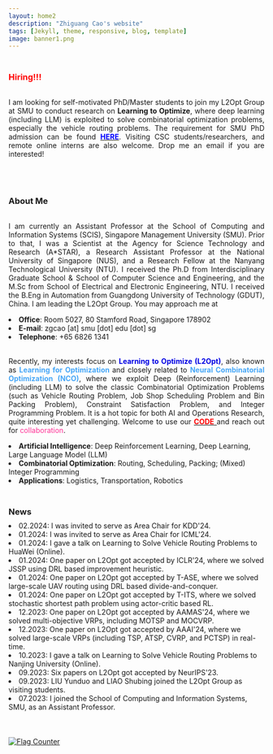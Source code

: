 ```yaml
---
layout: home2
description: "Zhiguang Cao's website"
tags: [Jekyll, theme, responsive, blog, template]
image: banner1.png
---
```

<h3 style="margin-bottom:0px;padding-top:20px;color:#FF0000">Hiring!!!</h3> <br>

<p align="justify">I am looking for self-motivated PhD/Master students to join my L2Opt Group at SMU to conduct research on <b>Learning to Optimize</b>, where deep learning (including LLM) is exploited to solve combinatorial optimization problems, especially the vehicle routing problems. The requirement for SMU PhD admission can be found <a href="https://scis.smu.edu.sg/programmes/PhD/admission-fees-scholarships"  target="_blank"> <font color="#0000FF"><b>HERE</b></font></a>. Visiting CSC students/researchers, and remote online interns are also welcome.  Drop me an email if you are interested! </p>
<br />


<h3 style="margin-bottom:0px;padding-top:20px;">About Me</h3> <br>

<p align="justify">I am currently an Assistant Professor at the School of Computing and Information Systems (SCIS), Singapore Management University (SMU). Prior to that, I was a Scientist at the Agency for Science Technology and Research (A*STAR), a Research Assistant Professor at the National University of Singapore (NUS), and a Research Fellow at the Nanyang Technological University (NTU). I received the Ph.D from Interdisciplinary Graduate School & School of Computer Science and Engineering, and the M.Sc from School of Electrical and Electronic Engineering, NTU. I received the B.Eng in Automation from Guangdong University of Technology (GDUT), China. I am leading the L2Opt Group. You may approach me at</p>
<li>	    
<b>Office</b>: Room 5027, 80 Stamford Road, Singapore 178902
</li>
<li>	    
<b>E-mail</b>: zgcao [at] smu [dot] edu [dot] sg
</li>
<li>	    
<b>Telephone</b>:  +65 6826 1341 
</li>
<br />


<p align="justify">Recently, my interests focus on <font color="#0000E3"><b>Learning to Optimize (L2Opt)</b></font>, also known as <font color="#47A7F7"><b>Learning for Optimization </b></font> and closely related to <font color="#47A7F7"><b>Neural Combinatorial Optimization (NCO)</b></font>, where we exploit Deep (Reinforcement) Learning (including LLM) to solve the classic Combinatorial Optimization Problems (such as Vehicle Routing Problem, Job Shop Scheduling Problem and Bin Packing Problem), Constraint Satisfaction Problem, and Integer Programming Problem. It is a hot topic for both AI and Operations Research, quite interesting yet challenging. Welcome to use our <a href="https://zhiguangcaosg.github.io/publications/"  target="_blank"> <font color="#FF0000"><b>CODE</b> </font></a> and reach out for <font color="#FF3396">collaboration</font>.
</p>
<li>	    
<b>Artificial Intelligence</b>:  Deep Reinforcement Learning, Deep Learning, Large Language Model (LLM)
</li>
<li>	    
<b>Combinatorial Optimization</b>:  Routing, Scheduling, Packing; (Mixed) Integer Programming
</li>
<li>	    
<b>Applications</b>: Logistics, Transportation, Robotics
</li>

<h3 style="margin-bottom:-8px;padding-top:20px;">News</h3> <br>

<li>	    
02.2024:  I was invited to serve as Area Chair for KDD'24.
</li>

<li>	    
01.2024:  I was invited to serve as Area Chair for ICML'24.
</li>

<li>	    
01.2024:  I gave a talk on Learning to Solve Vehicle Routing Problems to HuaWei (Online).
</li>

<li>	    
01.2024:  One paper on L2Opt got accepted by ICLR'24, where we solved JSSP using DRL based improvement heuristic.
</li>

<li>	    
01.2024:  One paper on L2Opt got accepted by T-ASE, where we solved large-scale UAV routing using DRL based divide-and-conquer.
</li>

<li>	    
01.2024:  One paper on L2Opt got accepted by T-ITS, where we solved stochastic shortest path problem using actor-critic based RL.
</li>

<li>	    
12.2023:  One paper on L2Opt got accepted by AAMAS'24, where we solved multi-objective VRPs, including MOTSP and MOCVRP.
</li>

<li>	    
12.2023:  One paper on L2Opt got accepted by AAAI'24, where we solved large-scale VRPs (including TSP, ATSP, CVRP, and PCTSP) in real-time.
</li>

<li>	    
10.2023:  I gave a talk on Learning to Solve Vehicle Routing Problems to Nanjing University (Online).
</li>

<li>	    
09.2023:  Six papers on L2Opt got accepted by NeurIPS'23.
</li>

<li>	    
09.2023:  LIU Yunduo and LIAO Shubing joined the L2Opt Group as visiting students.
</li>
<li>	    
07.2023: I joined the School of Computing and Information Systems, SMU, as an Assistant Professor.
</li>

<br>
<br>
<br>
<a href="https://info.flagcounter.com/MtD5"><img src="https://s11.flagcounter.com/count2/MtD5/bg_FFFFFF/txt_000000/border_CCCCCC/columns_2/maxflags_10/viewers_0/labels_0/pageviews_0/flags_0/percent_0/" alt="Flag Counter" border="0"></a>
